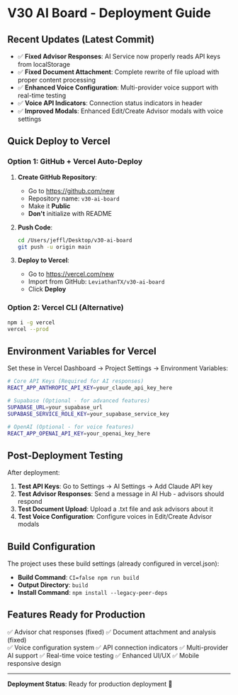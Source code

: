 # V30 AI Board - Deployment Guide

## Recent Updates (Latest Commit)
- ✅ **Fixed Advisor Responses**: AI Service now properly reads API keys from localStorage
- ✅ **Fixed Document Attachment**: Complete rewrite of file upload with proper content processing  
- ✅ **Enhanced Voice Configuration**: Multi-provider voice support with real-time testing
- ✅ **Voice API Indicators**: Connection status indicators in header
- ✅ **Improved Modals**: Enhanced Edit/Create Advisor modals with voice settings

## Quick Deploy to Vercel

### Option 1: GitHub + Vercel Auto-Deploy
1. **Create GitHub Repository**:
   - Go to https://github.com/new
   - Repository name: `v30-ai-board`
   - Make it **Public**
   - **Don't** initialize with README

2. **Push Code**:
   ```bash
   cd /Users/jeffl/Desktop/v30-ai-board
   git push -u origin main
   ```

3. **Deploy to Vercel**:
   - Go to https://vercel.com/new
   - Import from GitHub: `LeviathanTX/v30-ai-board`
   - Click **Deploy**

### Option 2: Vercel CLI (Alternative)
```bash
npm i -g vercel
vercel --prod
```

## Environment Variables for Vercel

Set these in Vercel Dashboard → Project Settings → Environment Variables:

```bash
# Core API Keys (Required for AI responses)
REACT_APP_ANTHROPIC_API_KEY=your_claude_api_key_here

# Supabase (Optional - for advanced features)
SUPABASE_URL=your_supabase_url
SUPABASE_SERVICE_ROLE_KEY=your_supabase_service_key

# OpenAI (Optional - for voice features)  
REACT_APP_OPENAI_API_KEY=your_openai_key_here
```

## Post-Deployment Testing

After deployment:

1. **Test API Keys**: Go to Settings → AI Settings → Add Claude API key
2. **Test Advisor Responses**: Send a message in AI Hub - advisors should respond
3. **Test Document Upload**: Upload a .txt file and ask advisors about it
4. **Test Voice Configuration**: Configure voices in Edit/Create Advisor modals

## Build Configuration

The project uses these build settings (already configured in vercel.json):
- **Build Command**: `CI=false npm run build`
- **Output Directory**: `build`
- **Install Command**: `npm install --legacy-peer-deps`

## Features Ready for Production

✅ Advisor chat responses (fixed)
✅ Document attachment and analysis (fixed)  
✅ Voice configuration system
✅ API connection indicators
✅ Multi-provider AI support
✅ Real-time voice testing
✅ Enhanced UI/UX
✅ Mobile responsive design

---

**Deployment Status**: Ready for production deployment 🚀